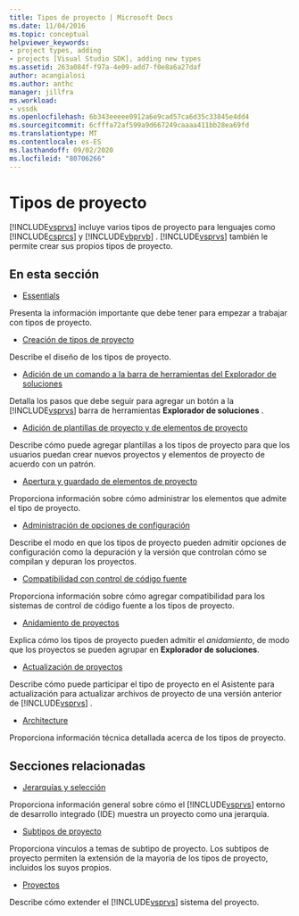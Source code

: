 ```yaml
---
title: Tipos de proyecto | Microsoft Docs
ms.date: 11/04/2016
ms.topic: conceptual
helpviewer_keywords:
- project types, adding
- projects [Visual Studio SDK], adding new types
ms.assetid: 263a084f-f97a-4e09-add7-f0e8a6a27daf
author: acangialosi
ms.author: anthc
manager: jillfra
ms.workload:
- vssdk
ms.openlocfilehash: 6b343eeeee0912a6e9cad57ca6d35c33845e4dd4
ms.sourcegitcommit: 6cfffa72af599a9d667249caaaa411bb28ea69fd
ms.translationtype: MT
ms.contentlocale: es-ES
ms.lasthandoff: 09/02/2020
ms.locfileid: "80706266"
---
```

# <a name="project-types"></a>Tipos de proyecto
[!INCLUDE[vsprvs](../../code-quality/includes/vsprvs_md.md)] incluye varios tipos de proyecto para lenguajes como [!INCLUDE[csprcs](../../data-tools/includes/csprcs_md.md)] y [!INCLUDE[vbprvb](../../code-quality/includes/vbprvb_md.md)] . [!INCLUDE[vsprvs](../../code-quality/includes/vsprvs_md.md)] también le permite crear sus propios tipos de proyecto.

## <a name="in-this-section"></a>En esta sección
- [Essentials](../../extensibility/internals/project-type-essentials.md)

 Presenta la información importante que debe tener para empezar a trabajar con tipos de proyecto.

- [Creación de tipos de proyecto](../../extensibility/internals/creating-project-types.md)

 Describe el diseño de los tipos de proyecto.

- [Adición de un comando a la barra de herramientas del Explorador de soluciones](../../extensibility/adding-a-command-to-the-solution-explorer-toolbar.md)

 Detalla los pasos que debe seguir para agregar un botón a la [!INCLUDE[vsprvs](../../code-quality/includes/vsprvs_md.md)] barra de herramientas **Explorador de soluciones** .

- [Adición de plantillas de proyecto y de elementos de proyecto](../../extensibility/internals/adding-project-and-project-item-templates.md)

 Describe cómo puede agregar plantillas a los tipos de proyecto para que los usuarios puedan crear nuevos proyectos y elementos de proyecto de acuerdo con un patrón.

- [Apertura y guardado de elementos de proyecto](../../extensibility/internals/opening-and-saving-project-items.md)

 Proporciona información sobre cómo administrar los elementos que admite el tipo de proyecto.

- [Administración de opciones de configuración](../../extensibility/internals/managing-configuration-options.md)

 Describe el modo en que los tipos de proyecto pueden admitir opciones de configuración como la depuración y la versión que controlan cómo se compilan y depuran los proyectos.

- [Compatibilidad con control de código fuente](../../extensibility/internals/supporting-source-control.md)

 Proporciona información sobre cómo agregar compatibilidad para los sistemas de control de código fuente a los tipos de proyecto.

- [Anidamiento de proyectos](../../extensibility/internals/nesting-projects.md)

 Explica cómo los tipos de proyecto pueden admitir el *anidamiento*, de modo que los proyectos se pueden agrupar en **Explorador de soluciones**.

- [Actualización de proyectos](../../extensibility/internals/upgrading-projects.md)

 Describe cómo puede participar el tipo de proyecto en el Asistente para actualización para actualizar archivos de proyecto de una versión anterior de [!INCLUDE[vsprvs](../../code-quality/includes/vsprvs_md.md)] .

- [Architecture](../../extensibility/internals/project-types-architecture.md)

 Proporciona información técnica detallada acerca de los tipos de proyecto.

## <a name="related-sections"></a>Secciones relacionadas
- [Jerarquías y selección](../../extensibility/internals/hierarchies-and-selection.md)

 Proporciona información general sobre cómo el [!INCLUDE[vsprvs](../../code-quality/includes/vsprvs_md.md)] entorno de desarrollo integrado (IDE) muestra un proyecto como una jerarquía.

- [Subtipos de proyecto](../../extensibility/internals/project-subtypes.md)

 Proporciona vínculos a temas de subtipo de proyecto. Los subtipos de proyecto permiten la extensión de la mayoría de los tipos de proyecto, incluidos los suyos propios.

- [Proyectos](../../extensibility/internals/projects.md)

 Describe cómo extender el [!INCLUDE[vsprvs](../../code-quality/includes/vsprvs_md.md)] sistema del proyecto.
